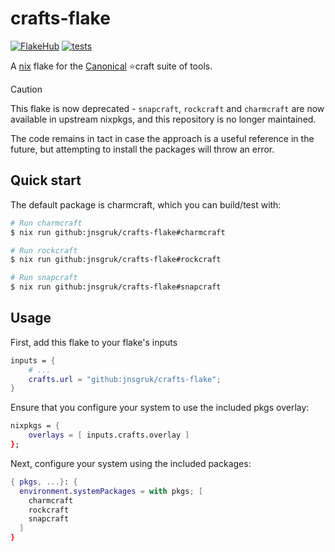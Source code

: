 # crafts-flake

[![FlakeHub](https://img.shields.io/endpoint?url=https://flakehub.com/f/jnsgruk/crafts-flake/badge)](https://flakehub.com/flake/jnsgruk/crafts-flake)
[![tests](https://github.com/jnsgruk/crafts-flake/actions/workflows/ci.yaml/badge.svg)](https://github.com/jnsgruk/crafts-flake/actions/workflows/ci.yaml)

A [nix](https://nixos.org/) flake for the [Canonical](https://canonical.com) ⭐craft suite of tools.

> [!CAUTION]
> This flake is now deprecated - `snapcraft`, `rockcraft` and `charmcraft` are now
> available in upstream nixpkgs, and this repository is no longer maintained.
>
> The code remains in tact in case the approach is a useful reference in the future,
> but attempting to install the packages will throw an error.

## Quick start

The default package is charmcraft, which you can build/test with:

```bash
# Run charmcraft
$ nix run github:jnsgruk/crafts-flake#charmcraft

# Run rockcraft
$ nix run github:jnsgruk/crafts-flake#rockcraft

# Run snapcraft
$ nix run github:jnsgruk/crafts-flake#snapcraft
```

## Usage

First, add this flake to your flake's inputs

```nix
inputs = {
    # ...
    crafts.url = "github:jnsgruk/crafts-flake";
}
```

Ensure that you configure your system to use the included pkgs overlay:

```nix
nixpkgs = {
    overlays = [ inputs.crafts.overlay ]
};
```

Next, configure your system using the included packages:

```nix
{ pkgs, ...}: {
  environment.systemPackages = with pkgs; [
    charmcraft
    rockcraft
    snapcraft
  ]
}
```
